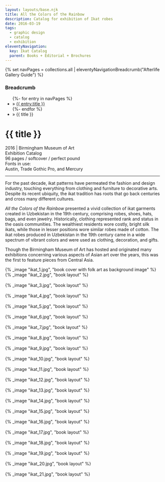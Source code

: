 ```yaml
---
layout: layouts/base.njk
title: All the Colors of the Rainbow
description: Catalog for exhibition of Ikat robes
date: 2016-03-19
tags:
  - graphic design
  - catalog
  - exhibition
eleventyNavigation:
  key: Ikat Catalog
  parent: Books + Editorial + Brochures
---
```

{% set navPages = collections.all | eleventyNavigationBreadcrumb("Afterlife Gallery Guide") %}
<div class="breadcrumb">
    <h3 class="visually-hidden">Breadcrumb</h3>
	<ul class="nav">
            {%- for entry in navPages %}
		<li class="nav-item"{% if entry.url == page.url %} class="active-breadcrumb"{% endif %}> » <a href="{{ entry.url }}">{{ entry.title }}</a></li>
  	    	{%- endfor %}
	    <li class="nav-item"><active-breadcrumb>» {{ title }}</active-breadcrumb></li>
	</ul>
</div>
<div class="container">
  <div class="row"></div>
    <div class="row">
		<div class="col">
			<h1>{{ title }}</h1>
            <figcaption>2016 | Birmingham Museum of Art</figcaption>
			<figcaption>Exhibition Catalog</br>96 pages / softcover / perfect pound</figcaption>
            <figcaption>Fonts in use:</br>Austin, Trade Gothic Pro, and Mercury</figcaption>
            <hr>
		    <p>For the past decade, ikat patterns have permeated the fashion and design industry, touching everything from clothing and furniture to decorative arts. Despite its recent ubiquity, the ikat tradition has roots that go back centuries and cross many different cultures.</p>
            <p><em>All the Colors of the Rainbow</em> presented a vivid collection of ikat garments created in Uzbekistan in the 19th century, comprising robes, shoes, hats, bags, and even jewelry. Historically, clothing represented rank and status in the oasis communities. The wealthiest residents wore costly, bright silk ikats, while those in lesser positions wore similar robes made of cotton. The ikat robes produced in Uzbekistan in the 19th century came in a wide spectrum of vibrant colors and were used as clothing, decoration, and gifts.</p>
            <P>Though the Birmingham Museum of Art has hosted and originated many exhibitions concerning various aspects of Asian art over the years, this was the first to feature pieces from Central Asia.</p>
		</div>
        <div class="col-1 col-1-md col-1-lg"></div>
		<div class="col">
			{% _image "ikat_1.jpg", "book cover with folk art as background image" %}
		</div>
        <div class="col-1 col-1-md col-1-lg"></div>
	</div>
	<div class="row">
        <div class="col-1 col-1-md col-1-lg"></div>
        <div class="col">
            {% _image "ikat_2.jpg", "book layout" %}
        </br></br>
            {% _image "ikat_3.jpg", "book layout" %}
        </br></br>
            {% _image "ikat_4.jpg", "book layout" %}
        </br></br>
            {% _image "ikat_5.jpg", "book layout" %}
        </br></br>
            {% _image "ikat_6.jpg", "book layout" %}
        </br></br>
            {% _image "ikat_7.jpg", "book layout" %}
        </br></br>
            {% _image "ikat_8.jpg", "book layout" %}
        </br></br>
            {% _image "ikat_9.jpg", "book layout" %}
        </br></br>
            {% _image "ikat_10.jpg", "book layout" %}
        </br></br>
            {% _image "ikat_11.jpg", "book layout" %}
        </br></br>
            {% _image "ikat_12.jpg", "book layout" %}
        </br></br>
            {% _image "ikat_13.jpg", "book layout" %}
        </br></br>
            {% _image "ikat_14.jpg", "book layout" %}
        </br></br>
            {% _image "ikat_15.jpg", "book layout" %}
        </br></br>
            {% _image "ikat_16.jpg", "book layout" %}
        </br></br>
            {% _image "ikat_17.jpg", "book layout" %}
        </br></br>
            {% _image "ikat_18.jpg", "book layout" %}
        </br></br>
            {% _image "ikat_19.jpg", "book layout" %}
        </br></br>
            {% _image "ikat_20.jpg", "book layout" %}
        </br></br>
            {% _image "ikat_21.jpg", "book layout" %}
        </div>
        <div class="col-1 col-1-md col-1-lg"></div>
  	</div>
</div>